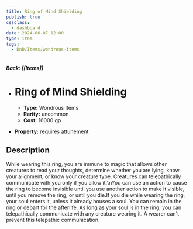 ```yaml
---
title: Ring of Mind Shielding
publish: true
cssclass:
  - dashboard
date: 2024-06-07 12:00
type: item
tags:
  - DnD/Items/wondrous-items
---
```


##### Back: [[Items]]

- # Ring of Mind Shielding

    - **Type:** Wondrous Items
    - **Rarity:** uncommon
    - **Cost:** 16000 gp
- **Property:** requires attunement



## Description 

While wearing this ring, you are immune to magic that allows other creatures to read your thoughts, determine whether you are lying, know your alignment, or know your creature type. Creatures can telepathically communicate with you only if you allow it.\nYou can use an action to cause the ring to become invisible until you use another action to make it visible, until you remove the ring, or until you die.If you die while wearing the ring, your soul enters it, unless it already houses a soul. You can remain in the ring or depart for the afterlife. As long as your soul is in the ring, you can telepathically communicate with any creature wearing it. A wearer can't prevent this telepathic communication.
